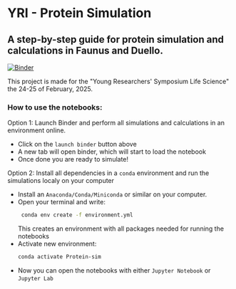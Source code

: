 # YRI - Protein Simulation
## A step-by-step guide for protein simulation and calculations in Faunus and Duello.


[![Binder](https://mybinder.org/badge_logo.svg)](https://mybinder.org/v2/gh/IVinterbladh/YRI-Protein-Simulation/HEAD)

This project is made for the "Young Researchers' Symposium Life Science" the 24-25 of February, 2025.

### How to use the notebooks:

Option 1:
Launch Binder and perform all simulations and calculations in an environment online.
 - Click on the `launch binder` button above
 - A new tab will open binder, which will start to load the notebook
 - Once done you are ready to simulate!


Option 2:
Install all dependencies in a `conda` environment and run the simulations localy on your computer
 - Install an `Anaconda/Conda/Miniconda` or similar on your computer.
 - Open your terminal and write:
   ``` bash
    conda env create -f environment.yml
   ```
    This creates an environment with all packages needed for running the notebooks
- Activate new environment:
  ```bash
  conda activate Protein-sim
  ```
- Now you can open the notebooks with either `Jupyter Notebook` or `Jupyter Lab`




